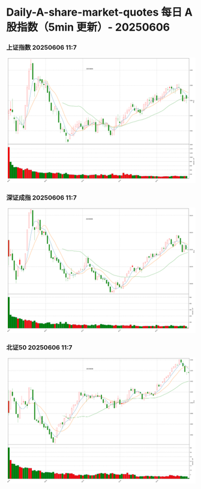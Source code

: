 
# Daily-A-share-market-quotes 每日 A 股指数（5min 更新）- 20250606

### 上证指数 20250606 11:7
![](./fig/2025/6/20250606-sh000001.png)

### 深证成指 20250606 11:7
![](./fig/2025/6/20250606-sz399001.png)

### 北证50 20250606 11:7
![](./fig/2025/6/20250606-bj899050.png)
